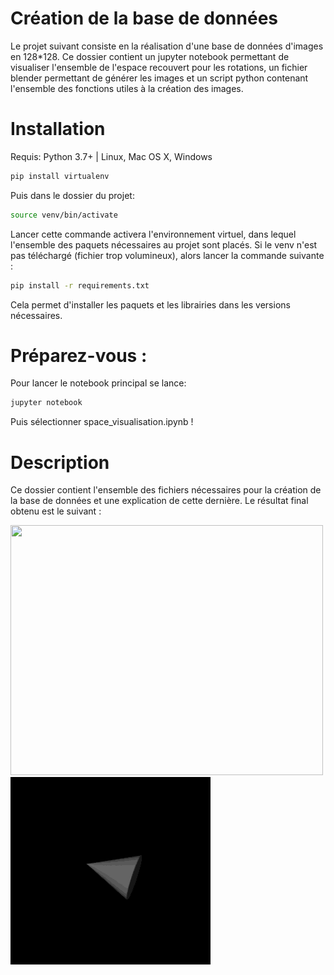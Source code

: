 # Création de la base de données

Le projet suivant consiste en la réalisation d'une base de données d'images en 128*128. Ce dossier contient un jupyter notebook permettant de visualiser l'ensemble de l'espace recouvert pour les rotations, un fichier blender permettant de générer les images et un script python contenant l'ensemble des fonctions utiles à la création des images.

# Installation

Requis: Python 3.7+ | Linux, Mac OS X, Windows

```sh
pip install virtualenv
```
Puis dans le dossier du projet:  

```sh
source venv/bin/activate
```
Lancer cette commande activera l'environnement virtuel, dans lequel l'ensemble des paquets nécessaires au projet sont placés. 
Si le venv n'est pas téléchargé (fichier trop volumineux), alors lancer la commande suivante : 

```sh
pip install -r requirements.txt
```

Cela permet d'installer les paquets et les librairies dans les versions nécessaires. 

# Préparez-vous :

Pour lancer le notebook principal se lance:
```sh
jupyter notebook
```
Puis sélectionner space_visualisation.ipynb !

# Description

Ce dossier contient l'ensemble des fichiers nécessaires pour la création de la base de données et une explication de cette dernière. Le résultat final obtenu est le suivant :


<p float="left">
<img src="img/output_min.gif" width=500 height="400"/>
<img src="img/rotating_object_min.gif" width=320 height="300"/>
<p/>
